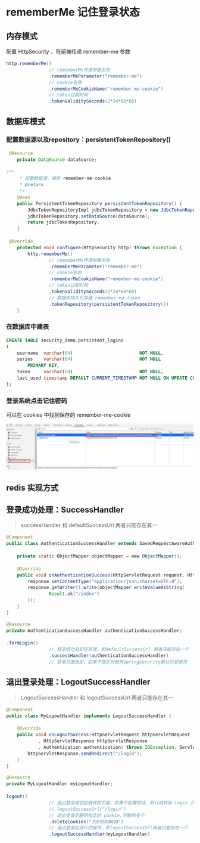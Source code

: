 # rememberMe 记住登录状态

## 内存模式

配置 HttpSecurity ，在前端传递 remember-me 参数

```java
http.rememberMe()
                // rememberMe传递参数名称
                .rememberMeParameter("remember-me")
                // cookie名称
                .rememberMeCookieName("remember-me-cookie")
                // token过期时间
                .tokenValiditySeconds(2*24*60*60)
```



## 数据库模式

### 配置数据源以及repository：persistentTokenRepository()

```java
 @Resource
    private DataSource dataSource;

/**
     * 配置数据源，保存 remember-me-cookie
     * @return
     */
    @Bean
    public PersistentTokenRepository persistentTokenRepository() {
        JdbcTokenRepositoryImpl jdbcTokenRepository = new JdbcTokenRepositoryImpl();
        jdbcTokenRepository.setDataSource(dataSource);
        return jdbcTokenRepository;
    }

 @Override
    protected void configure(HttpSecurity http) throws Exception {
        http.rememberMe()
                // rememberMe传递参数名称
                .rememberMeParameter("remember-me")
                // cookie名称
                .rememberMeCookieName("remember-me-cookie")
                // token过期时间
                .tokenValiditySeconds(2*24*60*60)
                // 数据库持久化存储 remember-me-token
                .tokenRepository(persistentTokenRepository())
    }
```

### 在数据库中建表

```sql
CREATE TABLE security_demo.persistent_logins
(
    username  varchar(64)                         NOT NULL,
    series    varchar(64)                         NOT NULL
        PRIMARY KEY,
    token     varchar(64)                         NOT NULL,
    last_used timestamp DEFAULT CURRENT_TIMESTAMP NOT NULL ON UPDATE CURRENT_TIMESTAMP
);

```

### 登录系统点击记住密码

可以在 cookies 中找到保存的 remember-me-cookie

![image-20201020111346984](rememberMe记住登录状态.assets/image-20201020111346984.png)

## redis 实现方式

## 登录成功处理：SuccessHandler

> successHandler 和 defaultSuccessUrl 两者只能存在其一

```java
@Component
public class AuthenticationSuccessHandler extends SavedRequestAwareAuthenticationSuccessHandler {

    private static ObjectMapper objectMapper = new ObjectMapper();

    @Override
    public void onAuthenticationSuccess(HttpServletRequest request, HttpServletResponse response, Authentication authentication) throws ServletException, IOException {
        response.setContentType("application/json;charset=UTF-8");
        response.getWriter().write(objectMapper.writeValueAsString(
                Result.ok("/index")
        ));
    }
}

```

```java
@Resource
private AuthenticationSuccessHandler authenticationSuccessHandler;

.formLogin()
                // 登录成功后如何处理，和defaultSuccessUrl 两者只能存在一个
                .successHandler(authenticationSuccessHandler)
                // 登录页面指定，如果不指定则使用springSecurity默认的登录页
```



## 退出登录处理：LogoutSuccessHandler

> LogoutSuccessHandler 和 logoutSuccessUrl 两者只能存在其一

```java
@Component
public class MyLogoutHandler implements LogoutSuccessHandler {

    @Override
    public void onLogoutSuccess(HttpServletRequest httpServletRequest
            , HttpServletResponse httpServletResponse
            , Authentication authentication) throws IOException, ServletException {
        httpServletResponse.sendRedirect("/login");
    }
}

```

```java
@Resource
private MyLogoutHandler myLogoutHandler;

logout()
                // 退出登录成功后跳转的页面，如果不配置的话，默认跳转到 login 页面
                //.logoutSuccessUrl("/login")
                // 退出登录后删除指定的 cookie,可删除多个
                .deleteCookies("JSESSIONID")
                // 退出登录后进行的操作，和logoutSuccessUrl两者只能存在一个
                .logoutSuccessHandler(myLogoutHandler)
```

